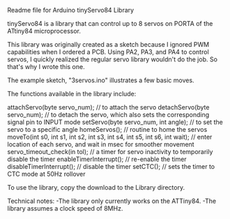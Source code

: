 Readme file for Arduino tinyServo84 Library

tinyServo84 is a library that can control up to 8 servos on PORTA of the ATtiny84 microprocessor.

This library was originally created as a sketch because I ignored PWM capabilities when I ordered a PCB. Using PA2, PA3, and PA4
to control servos, I quickly realized the regular servo library wouldn't do the job. So that's why I wrote this one.

The example sketch, "3servos.ino" illustrates a few basic moves.

The functions available in the library include:

attachServo(byte servo_num); // to attach the servo
detachServo(byte servo_num); // to detach the servo, which also sets the corresponding signal pin to INPUT mode
setServo(byte servo_num, int angle); // to set the servo to a specific angle
homeServos(); // routine to home the servos
moveTo(int s0, int s1, int s2, int s3, int s4, int s5, int s6, int wait); // enter location of each servo, and wait in msec for smoother movement
servo_timeout_check(in tol); // a timer for servo inactivity to temporarily disable the timer
enableTimerInterrupt(); // re-enable the timer
disableTimerInterrupt(); // disable the timer
setCTC(); // sets the timer to CTC mode at 50Hz rollover

To use the library, copy the download to the Library directory.
 
Technical notes:
-The library only currently works on the ATTiny84.
-The library assumes a clock speed of 8MHz.
